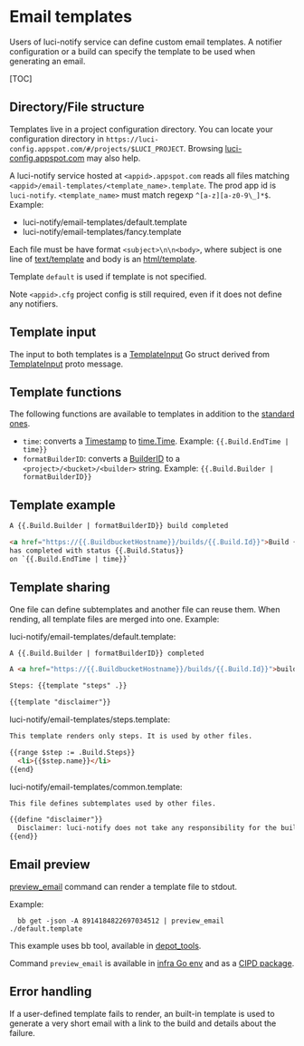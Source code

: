 # Email templates

Users of luci-notify service can define custom email templates.
A notifier configuration or a build can specify the template to be used when
generating an email.

[TOC]

## Directory/File structure

Templates live in a project configuration directory.
You can locate your configuration directory in
`https://luci-config.appspot.com/#/projects/$LUCI_PROJECT`.
Browsing [luci-config.appspot.com](https://luci-config.appspot.com) may also
help.

A luci-notify service hosted at `<appid>.appspot.com` reads all files matching
`<appid>/email-templates/<template_name>.template`.
The prod app id is `luci-notify`.
`<template_name>` must match regexp `^[a-z][a-z0-9\_]*$`.
Example:

* luci-notify/email-templates/default.template
* luci-notify/email-templates/fancy.template

Each file must be have format `<subject>\n\n<body>`, where subject is
one line of [text/template](https://godoc.org/text/template) and body is an
[html/template](https://godoc.org/html/template).

Template `default` is used if template is not specified.

Note `<appid>.cfg` project config is still required, even if it does not define
any notifiers.

## Template input

The input to both templates is a [TemplateInput](https://godoc.org/go.chromium.org/luci/luci_notify/api/config#TemplateInput)
Go struct derived from [TemplateInput](https://cs.chromium.org/chromium/infra/go/src/go.chromium.org/luci/luci_notify/api/config/notify.proto?q=TemplateInput)
proto message.

## Template functions

The following functions are available to templates in addition to the
[standard ones](https://godoc.org/text/template#hdr-Functions).

* `time`: converts a
  [Timestamp](https://godoc.org/github.com/golang/protobuf/ptypes/timestamp#Timestamp)
  to [time.Time](https://godoc.org/time).
  Example: `{{.Build.EndTime | time}}`
* `formatBuilderID`: converts a
  [BuilderID](https://godoc.org/go.chromium.org/luci/buildbucket/proto#BuilderID)
  to a `<project>/<bucket>/<builder>` string.
  Example: `{{.Build.Builder | formatBuilderID}}`

## Template example

```html
A {{.Build.Builder | formatBuilderID}} build completed

<a href="https://{{.BuildbucketHostname}}/builds/{{.Build.Id}}">Build {{.Build.Number}}</a>
has completed with status {{.Build.Status}}
on `{{.Build.EndTime | time}}`
```

## Template sharing

One file can define subtemplates and another file can reuse them.
When rending, all template files are merged into one. Example:


luci-notify/email-templates/default.template:

```html
A {{.Build.Builder | formatBuilderID}} completed

A <a href="https://{{.BuildbucketHostname}}/builds/{{.Build.Id}}">build</a> has completed.

Steps: {{template "steps" .}}

{{template "disclaimer"}}
```

luci-notify/email-templates/steps.template:

```html
This template renders only steps. It is used by other files.

{{range $step := .Build.Steps}}
  <li>{{$step.name}}</li>
{{end}
```

luci-notify/email-templates/common.template:

```html
This file defines subtemplates used by other files.

{{define "disclaimer"}}
  Disclaimer: luci-notify does not take any responsibility for the build result.
{{end}}
```

## Email preview

[preview_email](http://godoc.org/go.chromium.org/luci/luci_notify/cmd/preview_email)
command can render a template file to stdout.

Example:

```shell
  bb get -json -A 8914184822697034512 | preview_email ./default.template
```

This example uses bb tool, available in
[depot_tools](https://chromium.googlesource.com/chromium/tools/depot_tools/).

Command `preview_email` is available in
[infra Go env](https://chromium.googlesource.com/infra/infra/+/master/go/README.md)
and as a
[CIPD package](https://chrome-infra-packages.appspot.com/p/infra/tools/preview_email).

## Error handling

If a user-defined template fails to render, an built-in template is used
to generate a very short email with a link to the build and details about the
failure.
